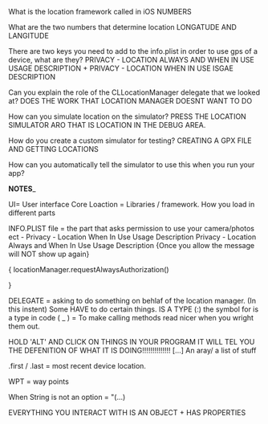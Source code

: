 What is the location framework called in iOS
NUMBERS

What are the two numbers that determine location
LONGATUDE AND LANGITUDE

There are two keys you need to add to the info.plist in order to use gps of a device, what are they?
PRIVACY - LOCATION ALWAYS AND WHEN IN USE USAGE DESCRIPTION +
PRIVACY - LOCATION WHEN IN USE ISGAE DESCRIPTION 

Can you explain the role of the CLLocationManager delegate that we looked at?
DOES THE WORK THAT LOCATION MANAGER DOESNT WANT TO DO

How can you simulate location on the simulator?
PRESS THE LOCATION SIMULATOR ARO THAT IS LOCATION IN THE DEBUG AREA.

How do you create a custom simulator for testing?
CREATING A GPX FILE AND GETTING LOCATIONS

How can you automatically tell the simulator to use this when you run your app?



__NOTES___

UI= User interface 
Core Loaction = Libraries / framework. How you load in different parts

INFO.PLIST file = the part that asks permission to use your camera/photos ect - 
Privacy - Location When In Use Usage Description
Privacy - Location Always and When In Use Usage Description
{Once you allow the message will NOT show up again}


{
locationManager.requestAlwaysAuthorization()

}

DELEGATE = asking to do something on behlaf of the location manager. (In this instent) Some HAVE to do certain things. 
IS A TYPE (:) the symbol for is a type in code
( _ ) = To make calling methods read nicer when you wright them out.  

HOLD 'ALT' AND CLICK ON THINGS IN YOUR PROGRAM IT WILL TEL YOU THE DEFENITION OF WHAT IT IS DOING!!!!!!!!!!!!!!
[...] An aray/ a list of stuff 

.first / .last = most recent device location. 

WPT = way points

When String is not an option = "\(...) 

EVERYTHING YOU INTERACT WITH IS AN OBJECT + HAS PROPERTIES





